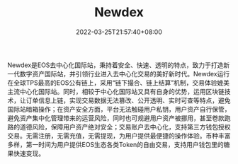 ﻿---
weight: 
title: "Newdex"
description: "Newdex是EOS去中心化国际站，秉持着安全、快速、透明的特点，致力于打造新一代数字资产国际站，并引领行业进入去中心化交易的美好新时代。"
date: 2022-03-25T21:57:40+08:00
lastmod: 2022-03-25T16:45:40+08:00
draft: false
authors: ["Metabd"]
featuredImage: "newdex.webp"
link: ""
tags: ["交易所","Newdex"]
categories: ["navigation"]
navigation: ["交易所"]
lightgallery: true
toc: true
pinned: false
recommend: false
recommend1: false
---
Newdex是EOS去中心化国际站，秉持着安全、快速、透明的特点，致力于打造新一代数字资产国际站，并引领行业进入去中心化交易的美好新时代。Newdex运行在全球TPS最高的EOS公有链上，采用“链下撮合、链上结算”机制，交易体验媲美主流中心化国际站。同时，相较于中心化国际站又具有自身的优势，运用区块链技术，让订单信息上链，实现交易数据无法篡改、公开透明、实时可查等特点，避免国际站暗箱操作；在资产安全方面，平台无法触碰用户私钥，用户资产自行保管，避免资产集中化管理带来的运营风险，同时也可规避用户资产被挪用，甚至卷款跑路的道德风险，保障用户资产绝对安全；交易账户去中心化，支持第三方钱包授权交易。无需注册，无需充值，无需提现，为用户提供最便捷的操作体验。币种丰富多样，第一时间为用户提供EOS生态各类Token的自由交易，支持用户钱包里的糖果快速变现。

